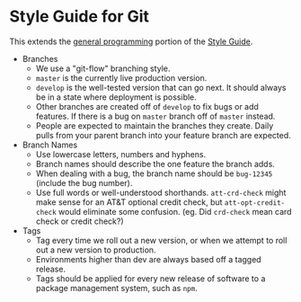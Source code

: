 Style Guide for Git
===================

This extends the [general programming](style-guide-programming.md) portion of the [Style Guide](style-guide.md).


* Branches
    * We use a "git-flow" branching style.
    * `master` is the currently live production version.
    * `develop` is the well-tested version that can go next.  It should always be in a state where deployment is possible.
    * Other branches are created off of `develop` to fix bugs or add features.  If there is a bug on `master` branch off of `master` instead.
    * People are expected to maintain the branches they create.  Daily pulls from your parent branch into your feature branch are expected.
* Branch Names
    * Use lowercase letters, numbers and hyphens.
    * Branch names should describe the one feature the branch adds.
    * When dealing with a bug, the branch name should be `bug-12345` (include the bug number).
    * Use full words or well-understood shorthands.  `att-crd-check` might make sense for an AT&T optional credit check, but `att-opt-credit-check` would eliminate some confusion.  (eg. Did `crd-check` mean card check or credit check?)
* Tags
    * Tag every time we roll out a new version, or when we attempt to roll out a new version to production.
    * Environments higher than dev are always based off a tagged release.
    * Tags should be applied for every new release of software to a package management system, such as `npm`.
